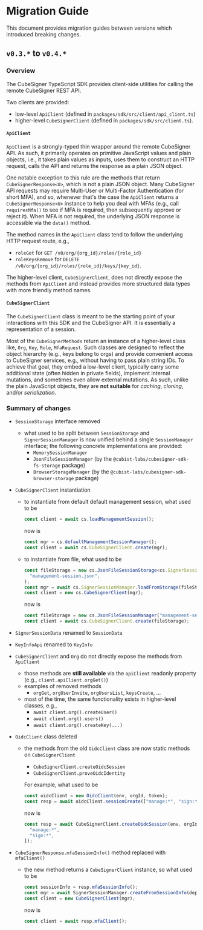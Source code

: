 # Migration Guide

This document provides migration guides between versions which introduced breaking changes.

## `v0.3.*` to `v0.4.*`

### Overview

The CubeSigner TypeScript SDK provides client-side utilities for calling the
remote CubeSigner REST API.

Two clients are provided:

- low-level `ApiClient` (defined in `packages/sdk/src/client/api_client.ts`)
- higher-level `CubeSignerClient` (defined in `packages/sdk/src/client.ts`).

#### `ApiClient`

`ApiClient` is a strongly-typed thin wrapper around the remote CubeSigner API.
As such, it primarily operates on primitive JavaScript values and plain objects, i.e., it takes
plain values as inputs, uses them to construct an HTTP request, calls the
API and returns the response as a plain JSON object.

One notable exception to this rule are the methods that return `CubeSignerResponse<U>`,
which is not a plain JSON object.
Many CubeSigner API requests may require Multi-User or Multi-Factor Authentication (for short MFA), and so,
whenever that's the case the `ApiClient` returns a `CubeSignerResponse<U>` instance
to help you deal with MFAs (e.g., call `requiresMfa()` to see if MFA is required, then
subsequently approve or reject it). When MFA is not required, the underlying JSON
response is accessible via the `data()` method.

The method names in the `ApiClient` class tend to follow the underlying HTTP request route, e.g.,

- `roleGet` for `GET /v0/org/{org_id}/roles/{role_id}`
- `roleKeysRemove` for `DELETE /v0/org/{org_id}/roles/{role_id}/keys/{key_id}`.

The higher-level client, `CubeSignerClient`, does not directly expose the methods
from `ApiClient` and instead provides more structured data types with more friendly
method names.

#### `CubeSignerClient`

The `CubeSignerClient` class is meant to be the starting point of your interactions
with this SDK and the CubeSigner API. It is essentially a representation of a session.

Most of the `CubeSignerMethods` return an instance of a higher-level class like, `Org`,
`Key`, `Role`, `MfaRequest`. Such classes are designed to reflect the object hierarchy (e.g., keys belong to orgs) and provide convenient access to CubeSigner
services, e.g., without having to pass plain string IDs. To achieve that goal, they
embed a low-level client, typically carry some additional state (often hidden in private
fields), implement internal mutations, and sometimes even allow external mutations.
As such, unlike the plain JavaScript objects, they are **not suitable** for
_caching_, _cloning_, and/or _serialization_.

### Summary of changes

- `SessionStorage` interface removed

  - what used to be split between `SessionStorage` and `SignerSessionManager` is now unified
    behind a single `SessionManager` interface; the following concrete implementations are provided:
    - `MemorySessionManager`
    - `JsonFileSessionManager` (by the `@cubist-labs/cubesigner-sdk-fs-storage` package)
    - `BrowserStorageManager` (by the `@cubist-labs/cubesigner-sdk-browser-storage` package)

- `CubeSignerClient` instantiation

  - to instantiate from default default management session, what used to be
    ```ts
    const client = await cs.loadManagementSession();
    ```
    now is
    ```ts
    const mgr = cs.defaultManagementSessionManager();
    const client = await cs.CubeSignerClient.create(mgr);
    ```
  - to instantiate from file, what used to be
    ```ts
    const fileStorage = new cs.JsonFileSessionStorage<cs.SignerSessionData>(
      "management-session.json",
    );
    const mgr = await cs.SignerSessionManager.loadFromStorage(fileStorage);
    const client = new cs.CubeSignerClient(mgr);
    ```
    now is
    ```ts
    const fileStorage = new cs.JsonFileSessionManager("management-session.json");
    const client = await cs.CubeSignerClient.create(fileStorage);
    ```

- `SignerSessionData` renamed to `SessionData`
- `KeyInfoApi` renamed to `KeyInfo`
- `CubeSignerClient` and `Org` do not directly expose the methods from `ApiClient`

  - those methods are **still available** via the `apiClient` readonly property (e.g., `client.apiClient.orgGet()`)
  - examples of removed methods
    - `orgGet`, `orgUserInvite`, `orgUsersList`, `keysCreate`, ...
  - most of the time, the same functionality exists in higher-level classes, e.g.,
    - `await client.org().createUser()`
    - `await client.org().users()`
    - `await client.org().createKey(...)`

- `OidcClient` class deleted

  - the methods from the old `OidcClient` class are now static methods on `CubeSignerClient`

    - `CubeSignerClient.createOidcSession`
    - `CubeSignerClient.proveOidcIdentity`

    For example, what used to be

    ```ts
    const oidcClient = new OidcClient(env, orgId, token);
    const resp = await oidcClient.sessionCreate(["manage:*", "sign:*"]);
    ```

    now is

    ```ts
    const resp = await CubeSignerClient.createOidcSession(env, orgId, token, [
      "manage:*",
      "sign:*",
    ]);
    ```

- `CubeSignerResponse.mfaSessionInfo()` method replaced with `mfaClient()`
  - the new method returns a `CubeSignerClient` instance, so what used to be
    ```ts
    const sessionInfo = resp.mfaSessionInfo();
    const mgr = await SignerSessionManager.createFromSessionInfo(deploy, orgId, sessionInfo);
    const client = new CubeSignerClient(mgr);
    ```
    now is
    ```ts
    const client = await resp.mfaClient();
    ```

